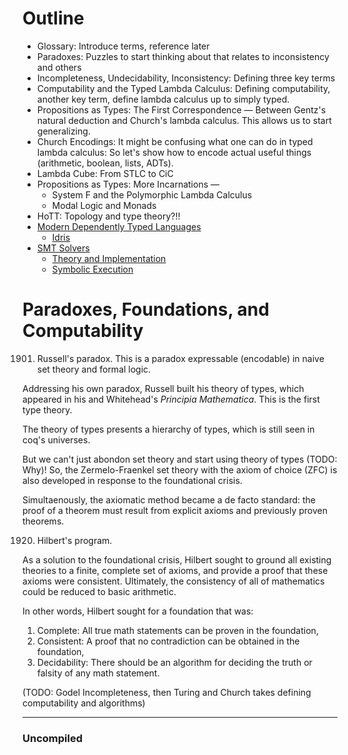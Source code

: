 # Outline
  - Glossary: Introduce terms, reference later
  - Paradoxes: Puzzles to start thinking about that relates to inconsistency and others
  - Incompleteness, Undecidability, Inconsistency: Defining three key terms
  - Computability and the Typed Lambda Calculus: Defining computability, another key term, define lambda calculus up to simply typed.
  - Propositions as Types: The First Correspondence — Between Gentz's natural deduction and Church's lambda calculus. This allows us to start generalizing.
  - Church Encodings: It might be confusing what one can do in typed lambda calculus: So let's show how to encode actual useful things (arithmetic, boolean, lists, ADTs).
  - Lambda Cube: From STLC to CiC
  - Propositions as Types: More Incarnations —
	- System F and the Polymorphic Lambda Calculus
	- Modal Logic and Monads
  - HoTT: Topology and type theory?!!
- [Modern Dependently Typed Languages]()
  - [Idris](./idris.md)
- [SMT Solvers]()
  - [Theory and Implementation](./smt_theory_and_implementation.md)
  - [Symbolic Execution]()



# Paradoxes, Foundations, and Computability

1901. Russell's paradox. This is a paradox expressable (encodable) in naive set theory and formal logic.

Addressing his own paradox, Russell built his theory of types, which appeared in his and Whitehead's *Principia Mathematica*. This is the first type theory.

The theory of types presents a hierarchy of types, which is still seen in coq's universes.

But we can't just abondon set theory and start using theory of types (TODO: Why)! So, the Zermelo-Fraenkel set theory with the axiom of choice (ZFC) is also developed in response to the foundational crisis.

Simultaenously, the axiomatic method became a de facto standard: the proof of a theorem must result from
explicit axioms and previously proven theorems.

1920. Hilbert's program. 

As a solution to the foundational crisis, Hilbert sought to ground all existing theories to 
a finite, complete set of axioms, and provide a proof that these axioms were consistent. Ultimately,
the consistency of all of mathematics could be reduced to basic arithmetic.

In other words, Hilbert sought for a foundation that was:
1. Complete: All true math statements can be proven in the foundation,
2. Consistent: A proof that no contradiction can be obtained in the foundation,
3. Decidability: There should be an algorithm for deciding the truth or falsity
of any math statement.

(TODO: Godel Incompleteness, then Turing and Church takes defining computability and algorithms)

****
### Uncompiled